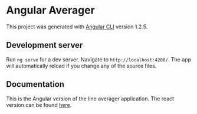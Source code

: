 # Angular Averager

This project was generated with [Angular CLI](https://github.com/angular/angular-cli) version 1.2.5.

## Development server

Run `ng serve` for a dev server. Navigate to `http://localhost:4200/`. The app will automatically reload if you change any of the source files.

## Documentation
This is the Angular version of the line averager application. The react version can be found [here](https://github.com/vramdhanie/lineaverager).
